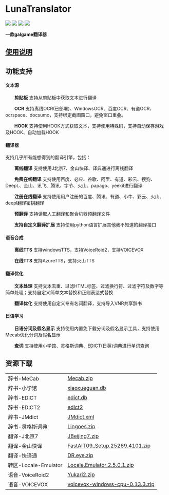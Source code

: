 # LunaTranslator 
  
<p align="left">
    <a href="./LICENSE"><img src="https://img.shields.io/badge/license-GPL%203.0-dfd.svg"></a>
    <a href="https://github.com/HIllya51/LunaTranslator/releases"><img src="https://img.shields.io/github/v/release/HIllya51/LunaTranslator?color=ffa"></a>
    <a href="https://github.com/HIllya51/LunaTranslator/stargazers"><img src="https://img.shields.io/github/stars/HIllya51/LunaTranslator?color=ccf"></a>
    <a id="downloadlink" href="https://github.com/HIllya51/LunaTranslator/releases/download/v1.20.2/LunaTranslator.zip"><img src="https://img.shields.io/badge/download-%E4%B8%8B%E8%BD%BD-red"></a>
</p>


**一款galgame翻译器**

## <a href="http://hillya51.github.io/">使用说明</a> 
 

## 功能支持

#### 文本源

&emsp;&emsp;**剪贴板** 支持从剪贴板中获取文本进行翻译

&emsp;&emsp;**OCR** 支持离线OCR(已部署)、WindowsOCR、百度OCR、有道OCR、ocrspace、docsumo，支持绑定截图窗口，避免窗口重叠。

&emsp;&emsp;**HOOK** 支持使用HOOK方式获取文本，支持使用特殊码，支持自动保存游戏及HOOK、自动加载HOOK


#### 翻译器

支持几乎所有能想得到的翻译引擎，包括：

&emsp;&emsp;**离线翻译** 支持使用J北京7、金山快译、译典通进行离线翻译 

&emsp;&emsp;**免费在线翻译** 支持使用百度、必应、谷歌、阿里、有道、彩云、搜狗、DeepL、金山、讯飞、腾讯、字节、火山、papago、yeekit进行翻译

&emsp;&emsp;**注册在线翻译** 支持使用用户注册的百度、腾讯、有道、小牛、彩云、火山、deepl翻译密钥翻译

&emsp;&emsp;**预翻译** 支持读取人工翻译和聚合机器预翻译文件

&emsp;&emsp;**支持自定义翻译扩展** 支持使用python语言扩展其他我不知道的翻译接口

#### 语音合成

&emsp;&emsp;**离线TTS** 支持windowsTTS，支持VoiceRoid2，支持VOICEVOX

&emsp;&emsp;**在线TTS** 支持AzureTTS，支持火山TTS

#### 翻译优化

&emsp;&emsp;**文本处理** 支持文本去重、过滤HTML标签、过滤换行符、过滤字符及数字等简单处理；支持自定义简单文本替换和正则表达式替换

&emsp;&emsp;**翻译优化** 支持使用自定义专有名词翻译，支持导入VNR共享辞书

#### 日语学习

&emsp;&emsp;**日语分词及假名显示** 支持使用内置免下载分词及假名显示工具，支持使用Mecab优化分词及假名显示

&emsp;&emsp;**查词** 支持使用小学馆、灵格斯词典、EDICT(日英)词典进行单词查询

## 资源下载

<table>
<tr><td>辞书-MeCab</td><td><a href="https://github.com/HIllya51/LunaTranslator/releases/download/v1.0/Mecab.zip">Mecab.zip</a></td></tr>
<tr><td>辞书-小学馆</td><td><a href="https://github.com/HIllya51/LunaTranslator/releases/download/v1.0/xiaoxueguan.db">xiaoxueguan.db</a></td></tr>
<tr><td>辞书-EDICT</td><td><a href="https://github.com/HIllya51/LunaTranslator/releases/download/v1.0/edict.db">edict.db</a></td></tr>

<tr><td>辞书-EDICT2</td><td><a href="https://github.com/HIllya51/LunaTranslator/releases/download/v1.1.2/edict2">edict2</a></td></tr>
<tr><td>辞书-JMdict</td><td><a href="https://github.com/HIllya51/LunaTranslator/releases/download/v1.1.2/JMdict.xml">JMdict.xml</a></td></tr>
<tr><td>辞书-灵格斯词典</td><td><a href="https://github.com/HIllya51/LunaTranslator/releases/download/v1.0/Lingoes.zip">Lingoes.zip</a></td></tr>
<tr><td>翻译-J北京7</td><td><a href="https://github.com/HIllya51/LunaTranslator/releases/download/v1.0/JBeijing7.zip">JBeijing7.zip</a></td></tr>
<tr><td>翻译-金山快译</td><td><a href="https://github.com/HIllya51/LunaTranslator/releases/download/v1.0/FastAIT09_Setup.25269.4101.zip">FastAIT09_Setup.25269.4101.zip</a></td></tr>
<tr><td>翻译-快译通</td><td><a href="https://github.com/HIllya51/LunaTranslator/releases/download/v1.0/DR.eye.zip">DR.eye.zip</a></td></tr>
<tr><td>转区-Locale-Emulator</td><td><a href="https://github.com/xupefei/Locale-Emulator/releases/download/v2.5.0.1/Locale.Emulator.2.5.0.1.zip">Locale.Emulator.2.5.0.1.zip</a></td></tr>
<tr><td>语音-VoiceRoid2</td><td><a href="https://github.com/HIllya51/LunaTranslator/releases/download/v1.0/Yukari2.zip">Yukari2.zip</a></td></tr>
<tr><td>语音-VOICEVOX</td><td><a href="https://github.com/VOICEVOX/voicevox/releases/download/0.13.3/voicevox-windows-cpu-0.13.3.zip">voicevox-windows-cpu-0.13.3.zip</a></td></tr>
</table>  